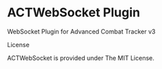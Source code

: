 # ACTWebSocket Plugin
WebSocket Plugin for Advanced Combat Tracker v3

License

ACTWebSocket is provided under The MIT License.